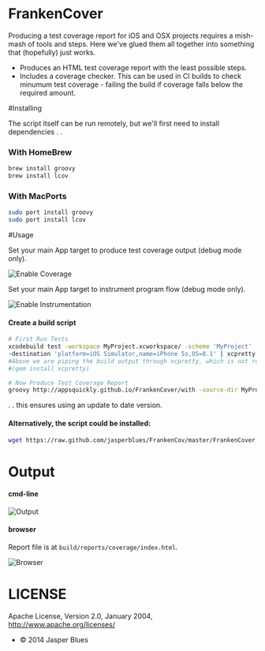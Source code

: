 # FrankenCover

Producing a test coverage report for iOS and OSX projects requires a mish-mash of tools and steps. Here we've glued them all together into something that (hopefully) just works. 

* Produces an HTML test coverage report with the least possible steps. 
* Includes a coverage checker. This can be used in CI builds to check minumum test coverage - failing the build if coverage falls below the required amount. 
 
#Installing

The script itself can be run remotely, but we'll first need to install dependencies .  .

### With HomeBrew

```sh
brew install groovy
brew install lcov
```

### With MacPorts

```sh
sudo port install groovy
sudo port install lcov
```

#Usage

Set your main App target to produce test coverage output (debug mode only). 

![Enable Coverage](http://appsquickly.github.io/FrankenCover/images/Coverage.png)

Set your main App target to instrument program flow (debug mode only). 

![Enable Instrumentation](http://appsquickly.github.io/FrankenCover/images/Instrument.png)

#### Create a build script

```sh
# First Run Tests
xcodebuild test -workspace MyProject.xcworkspace/ -scheme 'MyProject' -configuration Debug \
-destination 'platform=iOS Simulator,name=iPhone 5s,OS=8.1' | xcpretty -c --report junit
#Above we are piping the build output through xcpretty, which is not required, but very nice. 
#(gem install xcpretty)

# Now Produce Test Coverage Report
groovy http://appsquickly.github.io/FrankenCover/with -source-dir MyProject/Source -output-dir build/reports -required-coverage 0
```

. . this ensures using an update to date version. 

#### Alternatively, the script could be installed:

```sh
wget https://raw.github.com/jasperblues/FrankenCov/master/FrankenCover && chmod +x FrankenCov
```

# Output

#### cmd-line

![Output](http://appsquickly.github.io/FrankenCover/images/output.png)

#### browser

Report file is at `build/reports/coverage/index.html`.

![Browser](http://appsquickly.github.io/FrankenCover/images/report.png)


# LICENSE

Apache License, Version 2.0, January 2004, http://www.apache.org/licenses/

* © 2014 Jasper Blues

